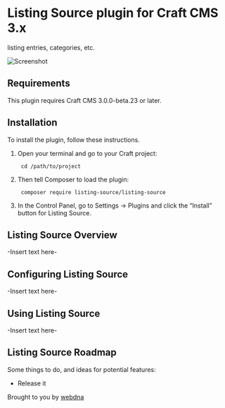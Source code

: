# Listing Source plugin for Craft CMS 3.x

listing entries, categories, etc.

![Screenshot](resources/img/plugin-logo.png)

## Requirements

This plugin requires Craft CMS 3.0.0-beta.23 or later.

## Installation

To install the plugin, follow these instructions.

1. Open your terminal and go to your Craft project:

        cd /path/to/project

2. Then tell Composer to load the plugin:

        composer require listing-source/listing-source

3. In the Control Panel, go to Settings → Plugins and click the “Install” button for Listing Source.

## Listing Source Overview

-Insert text here-

## Configuring Listing Source

-Insert text here-

## Using Listing Source

-Insert text here-

## Listing Source Roadmap

Some things to do, and ideas for potential features:

* Release it

Brought to you by [webdna](https://webdna.co.uk)
